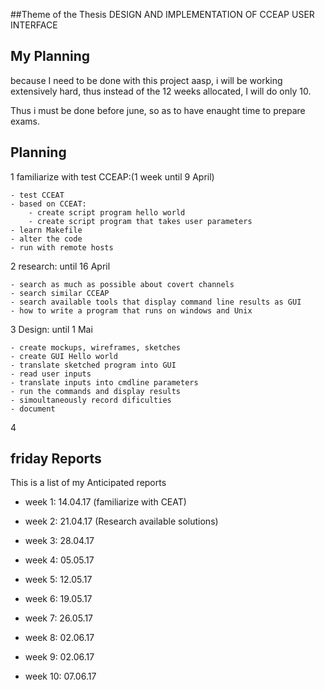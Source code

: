 ##Theme of the Thesis DESIGN AND IMPLEMENTATION OF CCEAP USER INTERFACE


## My Planning

because I need to be done with this project aasp, i will be working extensively hard,
thus instead of the 12 weeks allocated, I will do only 10.

Thus i must be done before june, so as to have enaught time to prepare exams.

## Planning

1 familiarize with test CCEAP:(1 week until 9 April)

	- test CCEAT
	- based on CCEAT:
		- create script program hello world
		- create script program that takes user parameters
	- learn Makefile
	- alter the code
	- run with remote hosts

2 research: until 16 April

	- search as much as possible about covert channels
	- search similar CCEAP
	- search available tools that display command line results as GUI
	- how to write a program that runs on windows and Unix

3 Design: until 1 Mai

	- create mockups, wireframes, sketches
	- create GUI Hello world
	- translate sketched program into GUI 
	- read user inputs
	- translate inputs into cmdline parameters
	- run the commands and display results
	- simoultaneously record dificulties
	- document
4 




## friday Reports

This is a list of my Anticipated reports

- week 1: 14.04.17 (familiarize with CEAT)

- week 2: 21.04.17 (Research available solutions)

- week 3: 28.04.17 

- week 4: 05.05.17 

- week 5: 12.05.17 

- week 6: 19.05.17 

- week 7: 26.05.17 

- week 8: 02.06.17 

- week 9: 02.06.17 

- week 10: 07.06.17 
